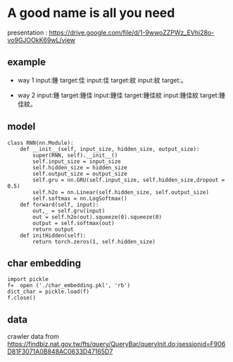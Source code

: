 # A good name is all you need 

presentation : https://drive.google.com/file/d/1-9wwoZZPWz_EVhi28o-vo9GJOOkK69wL/view

## example
* way 1
        input:鍾 target:佳 
        input:佳 target:紋 
        input:紋 target:。 

* way 2
        input:鍾 target:鍾佳
        input:鍾佳 target:鍾佳紋
        input:鍾佳紋 target:鍾佳紋。


## model 

    class RNN(nn.Module):
        def __init__(self, input_size, hidden_size, output_size):
            super(RNN, self).__init__()
            self.input_size = input_size
            self.hidden_size = hidden_size
            self.output_size = output_size
            self.gru = nn.GRU(self.input_size, self.hidden_size,dropout = 0.5)
            self.h2o = nn.Linear(self.hidden_size, self.output_size)
            self.softmax = nn.LogSoftmax() 
        def forward(self, input):
            out,_ = self.gru(input)
            out = self.h2o(out).squeeze(0).squeeze(0)
            output = self.softmax(out)
            return output
        def initHidden(self):
            return torch.zeros(1, self.hidden_size)
            
## char embedding

    import pickle
    f=  open ('./char_embedding.pkl', 'rb')
    dict_char = pickle.load(f)
    f.close()

## data

crawler data from https://findbiz.nat.gov.tw/fts/query/QueryBar/queryInit.do;jsessionid=F906D81F3071A0B848AC0633D47165D7

